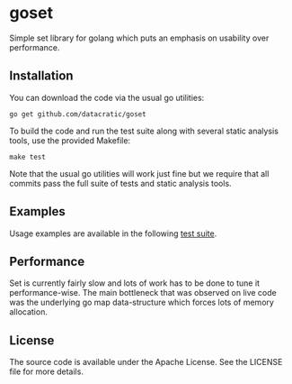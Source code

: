 # goset #

Simple set library for golang which puts an emphasis on usability over
performance.


## Installation ##

You can download the code via the usual go utilities:

```
go get github.com/datacratic/goset
```

To build the code and run the test suite along with several static analysis
tools, use the provided Makefile:

```
make test
```

Note that the usual go utilities will work just fine but we require that all
commits pass the full suite of tests and static analysis tools.


## Examples ##

Usage examples are available in the following [test suite](example_test.go).


## Performance ##

Set is currently fairly slow and lots of work has to be done to tune it
performance-wise. The main bottleneck that was observed on live code was the
underlying go map data-structure which forces lots of memory allocation.


## License ##

The source code is available under the Apache License. See the LICENSE file for
more details.
